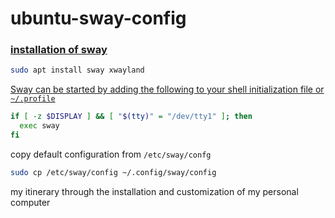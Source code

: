# ubuntu-sway-config

### [installation of sway](https://wiki.archlinux.org/title/Sway)
```sh
sudo apt install sway xwayland
```
[Sway can be started by adding the following to your shell initialization file or `~/.profile`](https://wiki.archlinux.org/title/Sway#Automatically_on_TTY_login)

```bash
if [ -z $DISPLAY ] && [ "$(tty)" = "/dev/tty1" ]; then
  exec sway
fi
```
copy default configuration from `/etc/sway/confg`
```sh
sudo cp /etc/sway/config ~/.config/sway/config
```


my itinerary through the installation and customization of my personal computer
